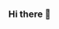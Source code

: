 ### Hi there 👋

<!--
**Gabro200/Gabro200** is a ✨ _special_ ✨ repository because its `README.md` (this file) appears on your GitHub profile.

Here are some ideas to get you started:

- 🔭 I’m currently working on Joe Mama
- 🌱 I’m currently learning Yo Balls
- 👯 I’m looking to collaborate on Sex
- 🤔 I’m looking for help with finding drip
- 💬 Ask me about my balls
- 📫 How to reach me: <iframe width="560" height="315" src="https://www.youtube.com/embed/btMd7OjTE6I" title="YouTube video player" frameborder="0" allow="accelerometer; autoplay; clipboard-write; encrypted-media; gyroscope; picture-in-picture; web-share" allowfullscreen></iframe>
- 😄 Pronouns: Big/Döner
- ⚡ Fun fact: I want to see your balls cabron

